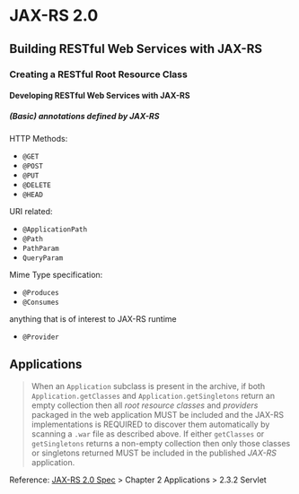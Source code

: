 # JAX-RS 2.0
## Building RESTful Web Services with JAX-RS
### Creating a RESTful Root Resource Class
#### Developing RESTful Web Services with JAX-RS
##### (Basic) annotations defined by JAX-RS

HTTP Methods:
 * `@GET` 
 * `@POST`
 * `@PUT`
 * `@DELETE`
 * `@HEAD`

URI related:
 * `@ApplicationPath`
 * `@Path`
 * `PathParam`
 * `QueryParam`

Mime Type specification:
 * `@Produces` 
 * `@Consumes`

anything that is of interest to JAX-RS runtime
 * `@Provider` 



## Applications
> When an `Application` subclass is present in the archive, if both `Application.getClasses` and `Application.getSingletons` return an empty collection then all *root resource classes* and *providers* packaged in the web application MUST be included and the JAX-RS implementations is REQUIRED to discover them automatically by scanning a `.war` file as described above. If either `getClasses` or `getSingletons` returns a non-empty collection then only those classes or singletons returned MUST be included in the published *JAX-RS* application.

Reference: [JAX-RS 2.0 Spec](https://jcp.org/aboutJava/communityprocess/final/jsr339/index.html) > Chapter 2 Applications > 2.3.2 Servlet

